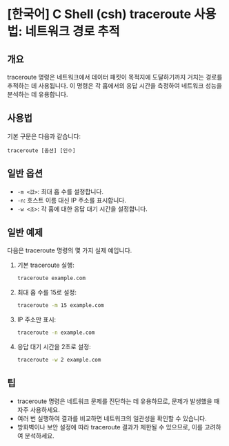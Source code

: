 # [한국어] C Shell (csh) traceroute 사용법: 네트워크 경로 추적

## 개요
traceroute 명령은 네트워크에서 데이터 패킷이 목적지에 도달하기까지 거치는 경로를 추적하는 데 사용됩니다. 이 명령은 각 홉에서의 응답 시간을 측정하여 네트워크 성능을 분석하는 데 유용합니다.

## 사용법
기본 구문은 다음과 같습니다:

```
traceroute [옵션] [인수]
```

## 일반 옵션
- `-m <값>`: 최대 홉 수를 설정합니다.
- `-n`: 호스트 이름 대신 IP 주소를 표시합니다.
- `-w <초>`: 각 홉에 대한 응답 대기 시간을 설정합니다.

## 일반 예제
다음은 traceroute 명령의 몇 가지 실제 예입니다.

1. 기본 traceroute 실행:
   ```bash
   traceroute example.com
   ```

2. 최대 홉 수를 15로 설정:
   ```bash
   traceroute -m 15 example.com
   ```

3. IP 주소만 표시:
   ```bash
   traceroute -n example.com
   ```

4. 응답 대기 시간을 2초로 설정:
   ```bash
   traceroute -w 2 example.com
   ```

## 팁
- traceroute 명령은 네트워크 문제를 진단하는 데 유용하므로, 문제가 발생했을 때 자주 사용하세요.
- 여러 번 실행하여 결과를 비교하면 네트워크의 일관성을 확인할 수 있습니다.
- 방화벽이나 보안 설정에 따라 traceroute 결과가 제한될 수 있으므로, 이를 고려하여 분석하세요.